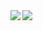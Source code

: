 <a href="http://liulixiang1988.github.io">
  <img align="left" src="https://github-readme-stats.vercel.app/api?username=liulixiang1988&show_icons=true" />
</a>
<a href="http://liulixiang1988.github.io">
  <img align="left" src="https://github-readme-stats.vercel.app/api/top-langs/?username=liulixiang1988&hide=html,css,javascript,objective-c" />
</a>

<!--
**liulixiang1988/liulixiang1988** is a ✨ _special_ ✨ repository because its `README.md` (this file) appears on your GitHub profile.

Here are some ideas to get you started:

- 🔭 I’m currently working on ...
- 🌱 I’m currently learning ...
- 👯 I’m looking to collaborate on ...
- 🤔 I’m looking for help with ...
- 💬 Ask me about ...
- 📫 How to reach me: ...
- 😄 Pronouns: ...
- ⚡ Fun fact: ...
-->
